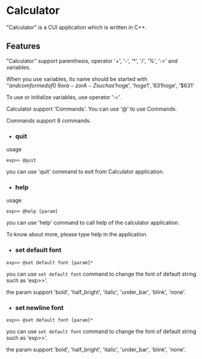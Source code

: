 # Calculator

"Calculator" is a CUI application which is written in C++.

## Features

"Calculator" support parenthesis, operator '+', '-', '*', '/', '%', ':=' and variables.

When you use variables, its name should be started with '$' and comformed of 0~9 or a-z or A-Z such as '$hoge', '$hoge1', '$631hoge', '$631'

To use or initialize variables, use operator ':='.

Calculator support 'Commands'. You can use '@' to use Commands.

Commands support 8 commands.

- ### quit

usage

`exp>> @quit`

you can use 'quit' command to exit from Calculator application.

- ### help

usage

`exp>> @help [param]`

you can use 'help' command to call help of the calculator application.

To know about more, please type help in the application.

- ### set default font

`exp>> @set default font [param]*`

you can use `set default font` command to change the font of default string such as 'exp>>'.

the param support 'bold', 'half_bright', 'italic', 'under_bar', 'blink', 'none'.

- ### set newline font

`exp>> @set default font [param]*`

you can use `set default font` command to change the font of default string such as 'exp>>'.

the param support 'bold', 'half_bright', 'italic', 'under_bar', 'blink', 'none'.
